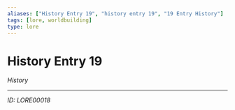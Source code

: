 ```yaml
---
aliases: ["History Entry 19", "history entry 19", "19 Entry History"]
tags: [lore, worldbuilding]
type: lore
---
```


# History Entry 19

*History*

---
*ID: LORE00018*
